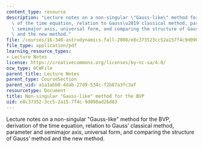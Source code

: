 ```yaml
---
content_type: resource
description: "Lecture notes on a non-singular \"Gauss-like\" method for the BVP, derivation\
  \ of the time equation, relation to Gauss\u2019 classical method, parameter and\
  \ semimajor axis, universal form, and comparing the structure of Gauss\u2019 method\
  \ and the new method."
file: /courses/16-346-astrodynamics-fall-2008/e8c373523cc52a157f4c9d090ad26d83_lec_16.pdf
file_type: application/pdf
learning_resource_types:
- Lecture Notes
license: https://creativecommons.org/licenses/by-nc-sa/4.0/
ocw_type: OCWFile
parent_title: Lecture Notes
parent_type: CourseSection
parent_uid: a1a1abb8-4dab-27d9-534c-f2b87a3fc3af
resourcetype: Document
title: Non-singular "Gauss-like" method for the BVP
uid: e8c37352-3cc5-2a15-7f4c-9d090ad26d83
---
```

Lecture notes on a non-singular "Gauss-like" method for the BVP, derivation of the time equation, relation to Gauss’ classical method, parameter and semimajor axis, universal form, and comparing the structure of Gauss’ method and the new method.